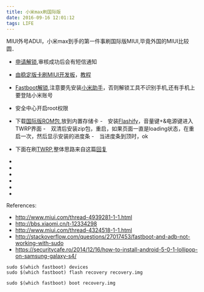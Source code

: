 ```yaml
---
title: 小米max刷国际版
date: 2016-09-16 12:01:12
tags: LIFE
---
```


MIUI外号ADUI，小米max到手的第一件事刷国际版MIUI,毕竟外国的MIUI比较圆．

 <!-- more -->


- [申请解锁](http://www.miui.com/unlock/),审核成功后会有短信通知
- [由稳定版卡刷MIUI开发板](http://www.miui.com/download-315.html)，[教程](http://www.miui.com/shuaji-329.html)
- [Fastboot解锁](http://www.miui.com/thread-3367802-1-1.html),注意要先安装[小米助手](http://zhushou.xiaomi.com/)，否则解锁工具不识别手机,还有手机上要登陆小米账号
- 安全中心开启root权限
- 下载[国际版ROM包](http://en.miui.com/download-302.html),放到内置存储卡
-　安装[Flashify](http://www.miui.com/thread-4939281-1-1.html)，音量键+&电源键进入 TWRP界面
-　双清后安装zip包，重启，如果页面一直是loading状态，在重启一次，然后显示安装的进度条
-　当进度条到顶时，ok

- 下面在刷[TWRP](http://en.miui.com/thread-293031-1-1.html),整体思路来自这篇[回复](http://en.miui.com/thread-287609-1-1.html)
-
-
-
-
-
-


References:
- http://www.miui.com/thread-4939281-1-1.html
- http://bbs.xiaomi.cn/t-12334298
- http://www.miui.com/thread-4324518-1-1.html
- http://stackoverflow.com/questions/27017453/fastboot-and-adb-not-working-with-sudo
- https://securitycafe.ro/2014/12/16/how-to-install-android-5-0-1-lollipop-on-samsung-galaxy-s4/


```
sudo $(which fastboot) devices
sudo $(which fastboot) flash recovery recovery.img

sudo $(which fastboot) boot recovery.img

```













